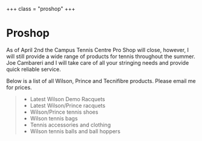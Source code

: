 +++
class = "proshop"
+++

# Proshop

As of April 2nd the Campus Tennis Centre Pro Shop will close, however, I will
still provide a wide range of products for tennis throughout the summer. Joe
Cambareri and I will take care of all your stringing needs and provide quick
reliable service. 

Below is a list of all Wilson, Prince and Tecnifibre products. Please email me for prices.  

> - Latest Wilson Demo Racquets
> - Latest Wilson/Prince racquets
> - Wilson/Prince tennis shoes
> - Wilson tennis bags
> - Tennis accessories and clothing
> - Wilson tennis balls and ball hoppers

